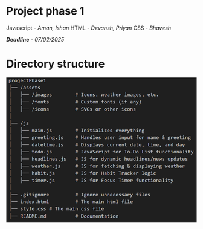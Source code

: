 # Project phase 1
Javascript - *Aman, Ishan*
HTML - *Devansh, Priyan*
CSS - *Bhavesh*

***Deadline** - 07/02/2025*

# Directory structure
![Directory Structure](assets/images/directoryStructure.png)